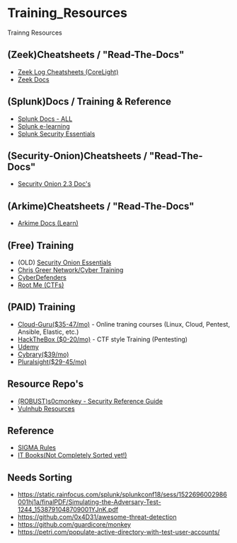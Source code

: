 # Training_Resources
Trainng Resources

## (Zeek)Cheatsheets / "Read-The-Docs"
- [Zeek Log Cheatsheets (CoreLight)](https://github.com/corelight/bro-cheatsheets/blob/master/Corelight-Bro-Cheatsheets-2.6.pdf)
- [Zeek Docs](https://docs.zeek.org/en/master/about.html)


## (Splunk)Docs / Training & Reference
- [Splunk Docs - ALL](https://docs.splunk.com/Documentation)
- [Splunk e-learning](https://education.splunk.com/elearning)
- [Splunk Security Essentials](https://docs.splunksecurityessentials.com/content-detail/sse_dyndns/)

## (Security-Onion)Cheatsheets / "Read-The-Docs"
- [Security Onion 2.3 Doc's](https://docs.securityonion.net/en/2.3/introduction.html)

## (Arkime)Cheatsheets / "Read-The-Docs"
- [Arkime Docs (Learn)](https://arkime.com/learn)

## (Free) Training
- (OLD) [Security Onion Essentials](https://www.youtube.com/playlist?list=PLljFlTO9rB155aYBjHw2InKkSMLuhWpxH)
- [Chris Greer Network/Cyber Training](https://www.youtube.com/c/chrisgreer)
- [CyberDefenders](https://cyberdefenders.org/)
- [Root Me (CTFs)](https://www.root-me.org/?lang=en)


## (PAID) Training
- [Cloud-Guru($35-47/mo)](https://acloudguru.com) - Online traning courses (Linux, Cloud, Pentest, Ansible, Elastic, etc.)
- [HackTheBox ($0-20/mo)](https://hackthebox.com) - CTF style Training (Pentesting)
- [Udemy](https://udemy.com)
- [Cybrary($39/mo)](https://cybrary.it)
- [Pluralsight($29-45/mo)](https://pluralsight.com)


## Resource Repo's
- [(ROBUST)s0cmonkey - Security Reference Guide](https://s0cm0nkey.gitbook.io/s0cm0nkeys-security-reference-guide/training/cyber-security-certifications)
- [Vulnhub Resources](https://www.vulnhub.com/resources/)

## Reference
- [SIGMA Rules](https://sigma.socprime.com/#!/)
- [IT Books(Not Completely Sorted yet!)](https://drive.google.com/drive/folders/1hrKBsvRilJCslNj1mnR4dwgLt2L95Kbh?usp=sharing)


## Needs Sorting
- https://static.rainfocus.com/splunk/splunkconf18/sess/1522696002986001hj1a/finalPDF/Simulating-the-Adversary-Test-1244_1538791048709001YJnK.pdf
- https://github.com/0x4D31/awesome-threat-detection
- https://github.com/guardicore/monkey
- https://petri.com/populate-active-directory-with-test-user-accounts/
